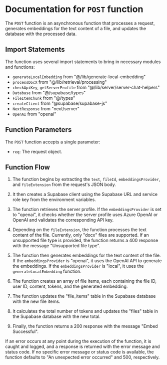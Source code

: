 # Documentation for `POST` function

The `POST` function is an asynchronous function that processes a request, generates embeddings for the text content of a file, and updates the database with the processed data.

## Import Statements

The function uses several import statements to bring in necessary modules and functions:

- `generateLocalEmbedding` from "@/lib/generate-local-embedding"
- `processDocX` from "@/lib/retrieval/processing"
- `checkApiKey`, `getServerProfile` from "@/lib/server/server-chat-helpers"
- `Database` from "@/supabase/types"
- `FileItemChunk` from "@/types"
- `createClient` from "@supabase/supabase-js"
- `NextResponse` from "next/server"
- `OpenAI` from "openai"

## Function Parameters

The `POST` function accepts a single parameter:

- `req`: The request object.

## Function Flow

1. The function begins by extracting the `text`, `fileId`, `embeddingsProvider`, and `fileExtension` from the request's JSON body.

2. It then creates a Supabase client using the Supabase URL and service role key from the environment variables.

3. The function retrieves the server profile. If the `embeddingsProvider` is set to "openai", it checks whether the server profile uses Azure OpenAI or OpenAI and validates the corresponding API key.

4. Depending on the `fileExtension`, the function processes the text content of the file. Currently, only "docx" files are supported. If an unsupported file type is provided, the function returns a 400 response with the message "Unsupported file type".

5. The function then generates embeddings for the text content of the file. If the `embeddingsProvider` is "openai", it uses the OpenAI API to generate the embeddings. If the `embeddingsProvider` is "local", it uses the `generateLocalEmbedding` function.

6. The function creates an array of file items, each containing the file ID, user ID, content, tokens, and the generated embedding.

7. The function updates the "file_items" table in the Supabase database with the new file items.

8. It calculates the total number of tokens and updates the "files" table in the Supabase database with the new total.

9. Finally, the function returns a 200 response with the message "Embed Successful".

If an error occurs at any point during the execution of the function, it is caught and logged, and a response is returned with the error message and status code. If no specific error message or status code is available, the function defaults to "An unexpected error occurred" and 500, respectively.